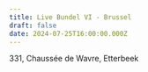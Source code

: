 ```yaml
---
title: Live Bundel VI - Brussel
draft: false
date: 2024-07-25T16:00:00.000Z
---
```

3﻿31, Chaussée de Wavre, Etterbeek